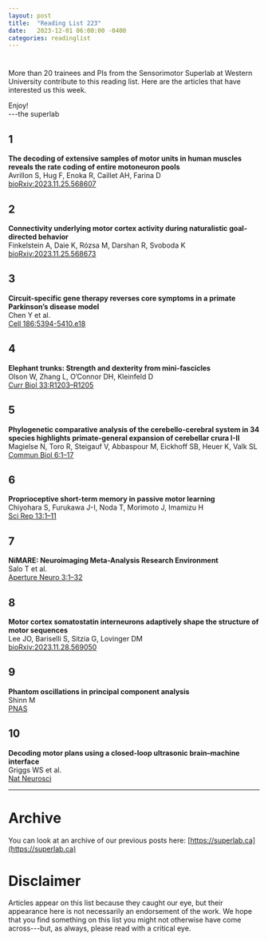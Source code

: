 ```yaml
---
layout: post
title:  "Reading List 223"
date:   2023-12-01 06:00:00 -0400
categories: readinglist
---
```


# 

More than 20 trainees and PIs from the Sensorimotor Superlab at Western University contribute to this reading list. Here are the articles that have interested us this week.

Enjoy!  
---the superlab 


## 1
**The decoding of extensive samples of motor units in human muscles reveals the rate coding of entire motoneuron pools**  
Avrillon S, Hug F, Enoka R, Caillet AH, Farina D  
[bioRxiv:2023.11.25.568607](https://www.biorxiv.org/content/10.1101/2023.11.25.568607v1.abstract)

## 2
**Connectivity underlying motor cortex activity during naturalistic goal-directed behavior**  
Finkelstein A, Daie K, Rózsa M, Darshan R, Svoboda K  
[bioRxiv:2023.11.25.568673](https://www.biorxiv.org/content/10.1101/2023.11.25.568673v1.abstract)

## 3
**Circuit-specific gene therapy reverses core symptoms in a primate Parkinson’s disease model**  
Chen Y et al.  
[Cell 186:5394-5410.e18](https://www.cell.com/article/S0092867423010863/abstract)

## 4
**Elephant trunks: Strength and dexterity from mini-fascicles**  
Olson W, Zhang L, O’Connor DH, Kleinfeld D  
[Curr Biol 33:R1203–R1205](https://www.cell.com/article/S0960982223013702/abstract)

## 5
**Phylogenetic comparative analysis of the cerebello-cerebral system in 34 species highlights primate-general expansion of cerebellar crura I-II**  
Magielse N, Toro R, Steigauf V, Abbaspour M, Eickhoff SB, Heuer K, Valk SL  
[Commun Biol 6:1–17](https://www.nature.com/articles/s42003-023-05553-z)

## 6
**Proprioceptive short-term memory in passive motor learning**  
Chiyohara S, Furukawa J-I, Noda T, Morimoto J, Imamizu H  
[Sci Rep 13:1–11](https://www.nature.com/articles/s41598-023-48101-9)

## 7
**NiMARE: Neuroimaging Meta-Analysis Research Environment**  
Salo T et al.  
[Aperture Neuro 3:1–32](https://apertureneuro.org/article/87681.pdf)

## 8
**Motor cortex somatostatin interneurons adaptively shape the structure of motor sequences**  
Lee JO, Bariselli S, Sitzia G, Lovinger DM  
[bioRxiv:2023.11.28.569050](https://www.biorxiv.org/content/10.1101/2023.11.28.569050v2.abstract)

## 9
**Phantom oscillations in principal component analysis**  
Shinn M  
[PNAS](https://dx.doi.org/10.1073/pnas.2311420120)

## 10
**Decoding motor plans using a closed-loop ultrasonic brain–machine interface**  
Griggs WS et al.  
[Nat Neurosci](https://www.nature.com/articles/s41593-023-01500-7)


---
# Archive
You can look at an archive of our previous posts here: [https://superlab.ca](https://superlab.ca)


# Disclaimer
Articles appear on this list because they caught our eye, but their appearance here is not necessarily an endorsement of the work. We hope that you find something on this list you might not otherwise have come across---but, as always, please read with a critical eye.

